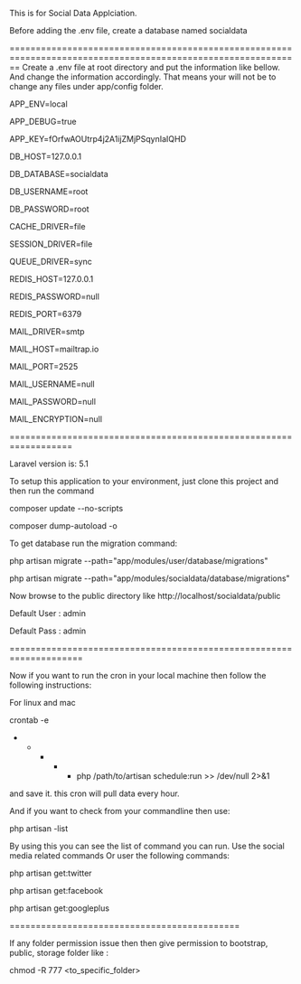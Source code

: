 This is for Social Data Applciation.

Before adding the .env file, create a database named socialdata

==============================================================================================================
Create a .env file at root directory and put the information like bellow. And change the information accordingly. That means your will not be to change any files under app/config folder.

APP_ENV=local

APP_DEBUG=true

APP_KEY=fOrfwAOUtrp4j2A1ijZMjPSqynIaIQHD


DB_HOST=127.0.0.1

DB_DATABASE=socialdata

DB_USERNAME=root

DB_PASSWORD=root


CACHE_DRIVER=file

SESSION_DRIVER=file

QUEUE_DRIVER=sync


REDIS_HOST=127.0.0.1

REDIS_PASSWORD=null

REDIS_PORT=6379


MAIL_DRIVER=smtp

MAIL_HOST=mailtrap.io

MAIL_PORT=2525

MAIL_USERNAME=null

MAIL_PASSWORD=null

MAIL_ENCRYPTION=null

 
==================================================================

Laravel version is: 5.1

To setup this application to your environment, just clone this project and then run the command

composer update --no-scripts

composer dump-autoload -o


To get database run the migration command:

php artisan migrate --path="app/modules/user/database/migrations"

php artisan migrate --path="app/modules/socialdata/database/migrations"

Now browse to the public directory like http://localhost/socialdata/public

Default User : admin

Default Pass : admin


====================================================================

Now if you want to run the cron in your local machine then follow the following instructions:

For linux and mac

crontab -e

* * * * * php /path/to/artisan schedule:run >> /dev/null 2>&1

and save it. this cron will pull data every hour.


And if you want to check from your commandline then use:

php artisan -list

By using this you can see the list of command you can run. Use the social media related commands Or user the following commands:


php artisan get:twitter

php artisan get:facebook

php artisan get:googleplus



============================================

If any folder permission issue then then give permission to bootstrap, public, storage folder like :

chmod -R 777 <to_specific_folder>




